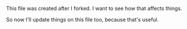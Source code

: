 This file was created after I forked.  I want to see how that affects things.

So now I'll update things on this file too, because that's useful. 
